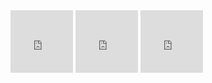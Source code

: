 <iframe id="renderableContent" src="https://pavly-gerges.github.io/pavly-gerges/lib/header.html" width="100vw" height="100vh" style="border: none; margin: 0; padding: 0;">
</iframe>

<iframe id="renderableContent" src="https://pavly-gerges.github.io/pavly-gerges/index.html" width="100vw" height="100vh" style="border: none; margin: 0; padding: 0;">
</iframe>

<iframe id="renderableContent" src="https://pavly-gerges.github.io/pavly-gerges/lib/footer.html" width="100vw" height="100vh" style="border: none; margin: 0; padding: 0;">

</iframe>

